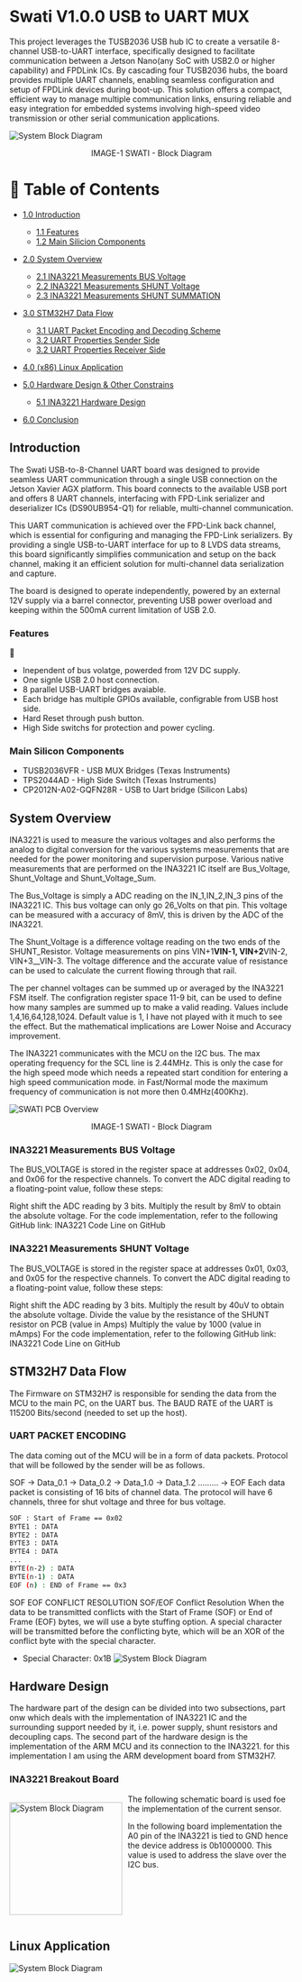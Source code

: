# Swati V1.0.0 USB to UART MUX

This project leverages the TUSB2036 USB hub IC to create a versatile 8-channel USB-to-UART interface, specifically designed to facilitate communication between a Jetson Nano(any SoC with USB2.0 or higher capability) and FPDLink ICs. By cascading four TUSB2036 hubs, the board provides multiple UART channels, enabling seamless configuration and setup of FPDLink devices during boot-up. This solution offers a compact, efficient way to manage multiple communication links, ensuring reliable and easy integration for embedded systems involving high-speed video transmission or other serial communication applications.

<!-- Block Diagram of the Power Monitor -->

![System Block Diagram](/vs_projects/Swati_UART2USB_HUB/assets/Swati_BD.png)

<p><div align="center"> IMAGE-1 SWATI - Block Diagram </div> </p>

<!-- Table of Contents -->

# :notebook_with_decorative_cover: Table of Contents

- [1.0 Introduction](#introduction)

  - [1.1 Features](#features)
  - [1.2 Main Silicion Components](#main-silicon-components)

- [2.0 System Overview](#system-overview)

  - [2.1 INA3221 Measurements BUS Voltage](#ina3221-measurements-bus-voltage)
  - [2.2 INA3221 Measurements SHUNT Voltage](#ina3221-measurements-shunt-voltage)
  - [2.3 INA3221 Measurements SHUNT SUMMATION](#ina3221-measuremetns-shunt-summation)

- [3.0 STM32H7 Data Flow](#stm32h7-data-flow)

  - [3.1 UART Packet Encoding and Decoding Scheme](#uart-packet-encoding)
  - [3.2 UART Properties Sender Side](#)
  - [3.2 UART Properties Receiver Side](#)

- [4.0 (x86) Linux Application](#linux-application)
- [5.0 Hardware Design & Other Constrains](#hardware-design)
  - [5.1 INA3221 Hardware Design](#ina3221-breakout-board)
- [6.0 Conclusion](#firmware)

<!-- Introduction -->

## Introduction

<p><div align="left">
The Swati USB-to-8-Channel UART board was designed to provide seamless UART communication through a single USB connection on the Jetson Xavier AGX platform. This board connects to the available USB port and offers 8 UART channels, interfacing with FPD-Link serializer and deserializer ICs (DS90UB954-Q1) for reliable, multi-channel communication.

This UART communication is achieved over the FPD-Link back channel, which is essential for configuring and managing the FPD-Link serializers. By providing a single USB-to-UART interface for up to 8 LVDS data streams, this board significantly simplifies communication and setup on the back channel, making it an efficient solution for multi-channel data serialization and capture.

The board is designed to operate independently, powered by an external 12V supply via a barrel connector, preventing USB power overload and keeping within the 500mA current limitation of USB 2.0.

</p></div>

### Features

:maple_leaf:

- Inependent of bus volatge, powerded from 12V DC supply.
- One signle USB 2.0 host connection.
- 8 parallel USB-UART bridges avaiable.
- Each bridge has multiple GPIOs available, configrable from USB host side.
- Hard Reset through push button.
- High Side switchs for protection and power cycling.

### Main Silicon Components

- TUSB2036VFR - USB MUX Bridges (Texas Instruments)
- TPS2044AD - High Side Switch (Texas Instruments)
- CP2012N-A02-GQFN28R - USB to Uart bridge (Silicon Labs)

## System Overview

INA3221 is used to measure the various voltages and also performs the analog to digital conversion for the various systems measurements that are needed for the power monitoring and supervision purpose. Various native measurements that are performed on the INA3221 IC itself are Bus_Voltage, Shunt_Voltage and Shunt_Voltage_Sum.

The Bus_Voltage is simply a ADC reading on the IN_1,IN_2,IN_3 pins of the INA3221 IC. This bus voltage can only go 26_Volts on that pin. This voltage can be measured with a accuracy of 8mV, this is driven by the ADC of the INA3221.

The Shunt_Voltage is a difference voltage reading on the two ends of the SHUNT_Resistor. Voltage measurements on pins VIN+1**VIN-1, VIN+2**VIN-2, VIN+3\_\_VIN-3. The voltage difference and the accurate value of resistance can be used to calculate the current flowing through that rail.

The per channel voltages can be summed up or averaged by the INA3221 FSM itself. The configration register space 11-9 bit, can be used to define how many samples are summed up to make a valid reading. Values include 1,4,16,64,128,1024. Default value is 1, I have not played with it much to see the effect. But the mathematical implications are Lower Noise and Accuracy improvement.

The INA3221 communicates with the MCU on the I2C bus. The max operating frequency for the SCL line is 2.44MHz. This is only the case for the high speed mode which needs a repeated start condition for entering a high speed communication mode. in Fast/Normal mode the maximum frequency of communication is not more then 0.4MHz(400Khz).

![SWATI PCB Overview](/vs_projects/Swati_UART2USB_HUB/assets/Swati_PCB.png)

<p><div align="center"> IMAGE-1 SWATI - Block Diagram </div> </p>

### INA3221 Measurements BUS Voltage

The BUS_VOLTAGE is stored in the register space at addresses 0x02, 0x04, and 0x06 for the respective channels. To convert the ADC digital reading to a floating-point value, follow these steps:

Right shift the ADC reading by 3 bits.
Multiply the result by 8mV to obtain the absolute voltage.
For the code implementation, refer to the following GitHub link: INA3221 Code Line on GitHub

### INA3221 Measurements SHUNT Voltage

The BUS_VOLTAGE is stored in the register space at addresses 0x01, 0x03, and 0x05 for the respective channels. To convert the ADC digital reading to a floating-point value, follow these steps:

Right shift the ADC reading by 3 bits.
Multiply the result by 40uV to obtain the absolute voltage.
Divide the value by the resistance of the SHUNT resistor on PCB (value in Amps)
Multiply the value by 1000 (value in mAmps)
For the code implementation, refer to the following GitHub link: INA3221 Code Line on GitHub

## STM32H7 Data Flow

The Firmware on STM32H7 is responsible for sending the data from the MCU to the main PC, on the UART bus. The BAUD RATE of the UART is 115200 Bits/second (needed to set up the host).

### UART PACKET ENCODING

The data coming out of the MCU will be in a form of data packets. Protocol that will be followed by the sender will be as follows.

SOF -> Data_0.1 -> Data_0.2 -> Data_1.0 -> Data_1.2 ......... -> EOF Each data packet is consisting of 16 bits of channel data. The protocol will have 6 channels, three for shut voltage and three for bus voltage.

```bash
SOF : Start of Frame == 0x02
BYTE1 : DATA
BYTE2 : DATA
BYTE3 : DATA
BYTE4 : DATA
...
BYTE(n-2) : DATA
BYTE(n-1) : DATA
EOF (n) : END of Frame == 0x3

```

SOF EOF CONFLICT RESOLUTION
SOF/EOF Conflict Resolution When the data to be transmitted conflicts with the Start of Frame (SOF) or End of Frame (EOF) bytes, we will use a byte stuffing option. A special character will be transmitted before the conflicting byte, which will be an XOR of the conflict byte with the special character.

- Special Character: 0x1B
  <!-- Block Diagram of the Encoding Data Protocol -->
  ![System Block Diagram](UART_DATAPACKET.png)

## Hardware Design

The hardware part of the design can be divided into two subsections, part onw which deals with the implementation of INA3221 IC and the surrounding support needed by it, i.e. power supply, shunt resistors and decoupling caps. The second part of the hardware design is the implementation of the ARM MCU and its connection to the INA3221. for this implementation I am using the ARM development board from STM32H7.

### INA3221 Breakout Board

<p style="float: left; margin-right: 10px;">
    <img src="Schematic_Snippet.png" alt="System Block Diagram" width="200" />
</p>

The following schematic board is used foe the implementation of the current sensor.

In the following board implementation the A0 pin of the INA3221 is tied to GND hence the device address is 0b1000000. This value is used to address the slave over the I2C bus.

<div style="clear: both;"></div>

## Linux Application

<!--Power Monitor Breakout Board Schematic Snippet -->

![System Block Diagram](DATA_PACKETS_UART.png)
